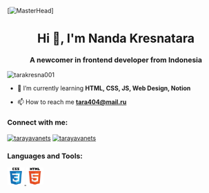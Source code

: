 [![MasterHead](https://i.pinimg.com/564x/4d/15/5c/4d155c6f7e5b1c6942059703c403ecaf.jpg)]
<h1 align="center">Hi 👋, I'm Nanda Kresnatara</h1>
<h3 align="center">A newcomer in frontend developer from Indonesia</h3>

<p align="left"> <img src="https://komarev.com/ghpvc/?username=tarakresna001&label=Profile%20views&color=0e75b6&style=flat" alt="tarakresna001" /> </p>

- 🌱 I’m currently learning **HTML, CSS, JS, Web Design, Notion**

- 📫 How to reach me **tara404@mail.ru**

<h3 align="left">Connect with me:</h3>
<p align="left">
<a href="https://twitter.com/tarayavanets" target="blank"><img align="center" src="https://raw.githubusercontent.com/rahuldkjain/github-profile-readme-generator/master/src/images/icons/Social/twitter.svg" alt="tarayavanets" height="30" width="40" /></a>
<a href="https://instagram.com/tarayavanets" target="blank"><img align="center" src="https://raw.githubusercontent.com/rahuldkjain/github-profile-readme-generator/master/src/images/icons/Social/instagram.svg" alt="tarayavanets" height="30" width="40" /></a>
</p>

<h3 align="left">Languages and Tools:</h3>
<p align="left"> <a href="https://www.w3schools.com/css/" target="_blank" rel="noreferrer"> <img src="https://raw.githubusercontent.com/devicons/devicon/master/icons/css3/css3-original-wordmark.svg" alt="css3" width="40" height="40"/> </a> <a href="https://www.w3.org/html/" target="_blank" rel="noreferrer"> <img src="https://raw.githubusercontent.com/devicons/devicon/master/icons/html5/html5-original-wordmark.svg" alt="html5" width="40" height="40"/> </a> </p>
